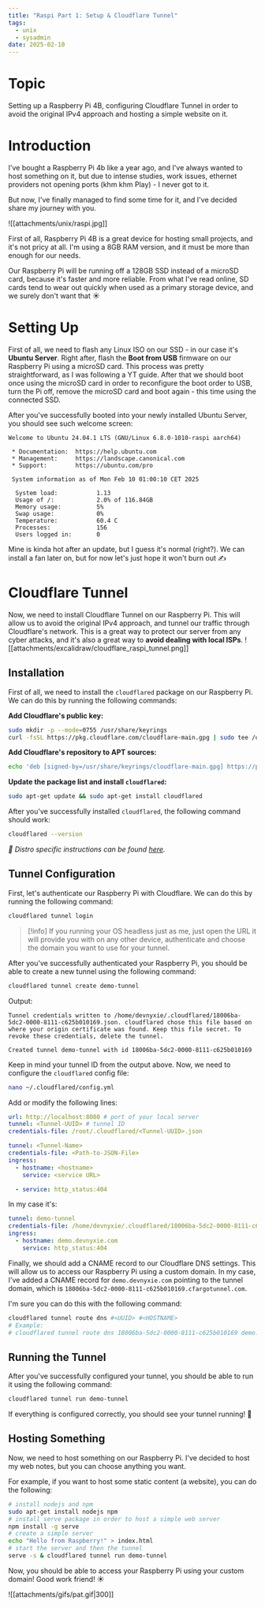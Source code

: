 ```yaml
---
title: "Raspi Part 1: Setup & Cloudflare Tunnel" 
tags:
  - unix
  - sysadmin
date: 2025-02-10
---
```


# Topic

Setting up a Raspberry Pi 4B, configuring Cloudflare Tunnel in order to avoid the original IPv4 approach and hosting a simple website on it.

# Introduction

I've bought a Raspberry Pi 4b like a year ago, and I've always wanted to host something on it, but due to intense studies, work issues, ethernet providers not opening ports (khm khm Play) - I never got to it.

But now, I've finally managed to find some time for it, and I've decided share my journey with you.

![[attachments/unix/raspi.jpg]]

First of all, Raspberry Pi 4B is a great device for hosting small projects, and it's not pricy at all. I'm using a 8GB RAM version, and it must be more than enough for our needs.

Our Raspberry Pi will be running off a 128GB SSD instead of a microSD card, because it's faster and more reliable. From what I've read online, SD cards tend to wear out quickly when used as a primary storage device, and we surely don't want that ☀️

# Setting Up

First of all, we need to flash any Linux ISO on our SSD - in our case it's **Ubuntu Server**. Right after, flash the **Boot from USB** firmware on our Raspberry Pi using a microSD card. This process was pretty straightforward, as I was following a YT guide. After that we should boot once using the microSD card in order to reconfigure the boot order to USB, turn the Pi off, remove the microSD card and boot again - this time using the connected SSD.

After you've successfully booted into your newly installed Ubuntu Server, you should see such welcome screen:

```text
Welcome to Ubuntu 24.04.1 LTS (GNU/Linux 6.8.0-1010-raspi aarch64)

 * Documentation:  https://help.ubuntu.com
 * Management:     https://landscape.canonical.com
 * Support:        https://ubuntu.com/pro

 System information as of Mon Feb 10 01:00:10 CET 2025

  System load:           1.13
  Usage of /:            2.0% of 116.84GB
  Memory usage:          5%
  Swap usage:            0%
  Temperature:           60.4 C
  Processes:             156
  Users logged in:       0
```

Mine is kinda hot after an update, but I guess it's normal (right?). We can install a fan later on, but for now let's just hope it won't burn out ✍️

# Cloudflare Tunnel

Now, we need to install Cloudflare Tunnel on our Raspberry Pi. This will allow us to avoid the original IPv4 approach, and tunnel our traffic through Cloudflare's network. This is a great way to protect our server from any cyber attacks, and it's also a great way to **avoid dealing with local ISPs**.
![[attachments/excalidraw/cloudflare_raspi_tunnel.png]]

## Installation

First of all, we need to install the `cloudflared` package on our Raspberry Pi. We can do this by running the following commands:

**Add Cloudflare's public key:**

```bash
sudo mkdir -p --mode=0755 /usr/share/keyrings
curl -fsSL https://pkg.cloudflare.com/cloudflare-main.gpg | sudo tee /usr/share/keyrings/cloudflare-main.gpg >/dev/null
```

**Add Cloudflare's repository to APT sources:**

```bash
echo 'deb [signed-by=/usr/share/keyrings/cloudflare-main.gpg] https://pkg.cloudflare.com/cloudflared noble main' | sudo tee /etc/apt/sources.list.d/cloudflared.list
```

**Update the package list and install `cloudflared`:**

```bash
sudo apt-get update && sudo apt-get install cloudflared
```

After you've successfully installed `cloudflared`, the following command should work:

```bash
cloudflared --version
```

*🔗 Distro specific instructions can be found [here](https://pkg.cloudflare.com/index.html).*

## Tunnel Configuration

First, let's authenticate our Raspberry Pi with Cloudflare. We can do this by running the following command:

```bash
cloudflared tunnel login
```
> [!info]
> If you running your OS headless just as me, just open the URL it will provide you with on any other device, authenticate and choose the domain you want to use for your tunnel.

After you've successfully authenticated your Raspberry Pi, you should be able to create a new tunnel using the following command:

```bash
cloudflared tunnel create demo-tunnel
```
Output:
```text
Tunnel credentials written to /home/devnyxie/.cloudflared/18006ba-5dc2-0000-8111-c625b010169.json. cloudflared chose this file based on where your origin certificate was found. Keep this file secret. To revoke these credentials, delete the tunnel.

Created tunnel demo-tunnel with id 18006ba-5dc2-0000-8111-c625b010169
```

Keep in mind your tunnel ID from the output above. <brY>
Now, we need to configure the `cloudflared` config file:

```bash
nano ~/.cloudflared/config.yml
```

Add or modify the following lines:

```yaml
url: http://localhost:8080 # port of your local server
tunnel: <Tunnel-UUID> # tunnel ID
credentials-file: /root/.cloudflared/<Tunnel-UUID>.json
```

```yaml
tunnel: <Tunnel-Name>
credentials-file: <Path-to-JSON-File>
ingress:
  - hostname: <hostname>
    service: <service URL>

  - service: http_status:404
```

In my case it's:

```yaml
tunnel: demo-tunnel
credentials-file: /home/devnyxie/.cloudflared/18006ba-5dc2-0000-8111-c625b010169.json
ingress:
  - hostname: demo.devnyxie.com
    service: http_status:404
```

Finally, we should add a CNAME record to our Cloudflare DNS settings. This will allow us to access our Raspberry Pi using a custom domain. In my case, I've added a CNAME record for `demo.devnyxie.com` pointing to the tunnel domain, which is `18006ba-5dc2-0000-8111-c625b010169.cfargotunnel.com`.

I'm sure you can do this with the following command:

```bash
cloudflared tunnel route dns #<UUID> #<HOSTNAME>
# Example:
# cloudflared tunnel route dns 18006ba-5dc2-0000-8111-c625b010169 demo.devnyxie.com
```

## Running the Tunnel

After you've successfully configured your tunnel, you should be able to run it using the following command:

```bash
cloudflared tunnel run demo-tunnel
```

If everything is configured correctly, you should see your tunnel running! 🚀

## Hosting Something

Now, we need to host something on our Raspberry Pi. I've decided to host my web notes, but you can choose anything you want.

For example, if you want to host some static content (a website), you can do the following:

```bash
# install nodejs and npm
sudo apt-get install nodejs npm
# install serve package in order to host a simple web server
npm install -g serve
# create a simple server
echo "Hello from Raspberry!" > index.html
# start the server and then the tunnel
serve -s & cloudflared tunnel run demo-tunnel
```

Now, you should be able to access your Raspberry Pi using your custom domain! Good work friend! ☀️

![[attachments/gifs/pat.gif|300]]